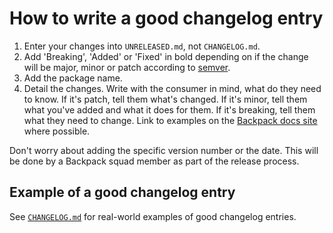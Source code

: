 # How to write a good changelog entry

1. Enter your changes into `UNRELEASED.md`, not `CHANGELOG.md`.
1. Add 'Breaking', 'Added' or 'Fixed' in bold depending on if the change will be major, minor or patch according to [semver](semver.org).
1. Add the package name.
1. Detail the changes. Write with the consumer in mind, what do they need to know. If it's patch, tell them what's changed. If it's minor, tell them what you've added and what it does for them. If it's breaking, tell them what they need to change. Link to examples on the [Backpack docs site](backpack.github.io) where possible.

Don't worry about adding the specific version number or the date. This will be done by a Backpack squad member as part of the release process.

## Example of a good changelog entry

See [`CHANGELOG.md`](CHANGELOG.md) for real-world examples of good changelog entries.
